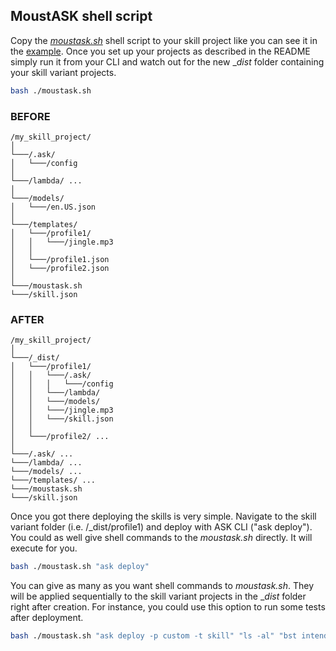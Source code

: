 ## MoustASK shell script

Copy the [_moustask.sh_](moustask.sh) shell script to your skill project like you can see it in the [example](../example/skill-sample-nodejs-fact/). Once you set up your projects as described in the README simply run it from your CLI and watch out for the new __dist_ folder containing your skill variant projects.

```bash
bash ./moustask.sh
```

### **BEFORE**

```
/my_skill_project/
│ 
└───/.ask/
│   └───/config
│   
└───/lambda/ ...
│ 
└───/models/
│   └───/en.US.json
│ 
└───/templates/
│   └───/profile1/
│   │   └───/jingle.mp3
│   │
│   └───/profile1.json
│   └───/profile2.json
│
└───/moustask.sh
└───/skill.json
```

### **AFTER**

```
/my_skill_project/
│   
└───/_dist/
│   └───/profile1/
│   │   └───/.ask/
│   │   │   └───/config
│   │   └───/lambda/
│   │   └───/models/
│   │   └───/jingle.mp3       
│   │   └───/skill.json    
│   │   
│   └───/profile2/ ...
│     
└───/.ask/ ...
└───/lambda/ ...
└───/models/ ...
└───/templates/ ...
└───/moustask.sh
└───/skill.json
```

Once you got there deploying the skills is very simple. Navigate to the skill variant folder (i.e. /_dist/profile1) and deploy with ASK CLI ("ask deploy"). You could as well give shell commands to the _moustask.sh_ directly. It will execute for you.

```bash
bash ./moustask.sh "ask deploy"
```

You can give as many as you want shell commands to _moustask.sh_. They will be applied sequentially to the skill variant projects in the __dist_ folder right after creation. For instance, you could use this option to run some tests after deployment.

```bash
bash ./moustask.sh "ask deploy -p custom -t skill" "ls -al" "bst intend MyIntent"
```